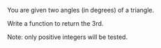 You are given two angles (in degrees) of a triangle. 

Write a function to return the 3rd.

Note: only positive integers will be tested.
